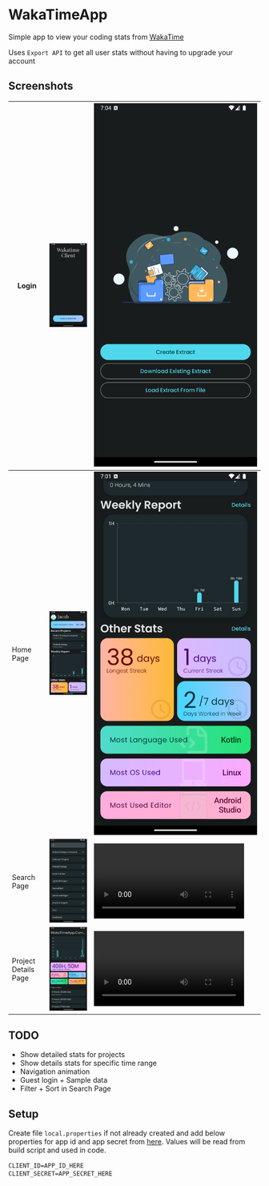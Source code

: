 # WakaTimeApp

Simple app to view your coding stats from [WakaTime](https://wakatime.com/dashboard)

Uses `Export API` to get all user stats without having to upgrade your account

## Screenshots

| Login                | ![Login Page](/assets/imgs/Login.png)                           | ![Loading extracts from WakaTime](/assets/imgs/Extract.png)                                   |
|----------------------|-----------------------------------------------------------------|-----------------------------------------------------------------------------------------------|
| Home Page            | ![Home Page 1](/assets/imgs/HomePage1.png)                      | ![Home Page 2](/assets/imgs/HomePage2.png)                                                    |
| Search Page          | ![Search Page 1](/assets/imgs/SearchPage1.png)                  | <video src="https://github.com/user-attachments/assets/d5e0292b-1e9d-40e6-b165-513050d5bfae"> |
| Project Details Page | ![Project Details Page 1](/assets/imgs/ProjectDetailsPage1.png) | <video src="https://github.com/user-attachments/assets/d5e0292b-1e9d-40e6-b165-513050d5bfae"> |

## TODO

- Show detailed stats for projects
- Show details stats for specific time range
- Navigation animation
- Guest login + Sample data
- Filter + Sort in Search Page

## Setup

Create file `local.properties` if not already created and add below properties for app id and app secret from
[here](https://wakatime.com/apps). Values will be read from build script and used in code.

```properties
CLIENT_ID=APP_ID_HERE
CLIENT_SECRET=APP_SECRET_HERE
```
